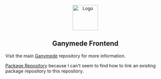 <br />
<div align="center">
  <a>
    <img src="https://raw.githubusercontent.com/Zibbp/ganymede/master/.github/ganymede-logo.png" alt="Logo" width="80" height="80">
  </a>

  <h2 align="center">Ganymede Frontend</h2>

</div>



Visit the main [Ganymede](https://github.com/Zibbp/ganymede) repository for more information.

[Package Repository](https://github.com/Zibbp/ganymede-frontend-archive/pkgs/container/ganymede-frontend) because I can't seem to find how to link an existing package repository to this repository.
